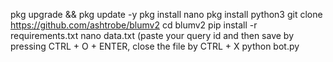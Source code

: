 pkg upgrade && pkg update -y
pkg install nano
pkg install python3
git clone https://github.com/ashtrobe/blumv2
cd blumv2
pip install -r requirements.txt
nano data.txt (paste your query id and then save by pressing CTRL + O + ENTER, close the file by CTRL + X 
python bot.py
